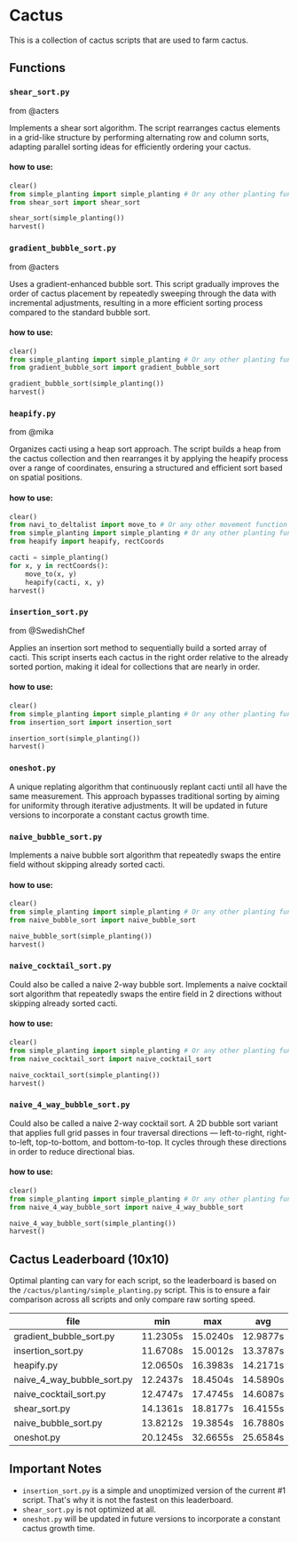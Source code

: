# Cactus
This is a collection of cactus scripts that are used to farm cactus.

## Functions

### `shear_sort.py`
from @acters

Implements a shear sort algorithm. The script rearranges cactus elements in a grid-like structure by performing alternating row and column sorts, adapting parallel sorting ideas for efficiently ordering your cactus.

#### how to use:
```python
clear()
from simple_planting import simple_planting # Or any other planting function
from shear_sort import shear_sort

shear_sort(simple_planting())
harvest()
```

### `gradient_bubble_sort.py`
from @acters

Uses a gradient-enhanced bubble sort. This script gradually improves the order of cactus placement by repeatedly sweeping through the data with incremental adjustments, resulting in a more efficient sorting process compared to the standard bubble sort.

#### how to use:
```python
clear()
from simple_planting import simple_planting # Or any other planting function
from gradient_bubble_sort import gradient_bubble_sort

gradient_bubble_sort(simple_planting())
harvest()
```

### `heapify.py`
from @mika

Organizes cacti using a heap sort approach. The script builds a heap from the cactus collection and then rearranges it by applying the heapify process over a range of coordinates, ensuring a structured and efficient sort based on spatial positions.

#### how to use:
```python
clear()
from navi_to_deltalist import move_to # Or any other movement function
from simple_planting import simple_planting # Or any other planting function
from heapify import heapify, rectCoords

cacti = simple_planting()
for x, y in rectCoords():
	move_to(x, y)
	heapify(cacti, x, y)
harvest()
```

### `insertion_sort.py`
from @SwedishChef

Applies an insertion sort method to sequentially build a sorted array of cacti. This script inserts each cactus in the right order relative to the already sorted portion, making it ideal for collections that are nearly in order.

#### how to use:
```python
clear()
from simple_planting import simple_planting # Or any other planting function
from insertion_sort import insertion_sort

insertion_sort(simple_planting())
harvest()
```

### `oneshot.py`
A unique replating algorithm that continuously replant cacti until all have the same measurement. This approach bypasses traditional sorting by aiming for uniformity through iterative adjustments. It will be updated in future versions to incorporate a constant cactus growth time.

### `naive_bubble_sort.py`
Implements a naive bubble sort algorithm that repeatedly swaps the entire field without skipping already sorted cacti.

#### how to use:
```python
clear()
from simple_planting import simple_planting # Or any other planting function
from naive_bubble_sort import naive_bubble_sort

naive_bubble_sort(simple_planting())
harvest()
```

### `naive_cocktail_sort.py`
Could also be called a naive 2-way bubble sort.
Implements a naive cocktail sort algorithm that repeatedly swaps the entire field in 2 directions without skipping already sorted cacti.

#### how to use:
```python
clear()
from simple_planting import simple_planting # Or any other planting function
from naive_cocktail_sort import naive_cocktail_sort

naive_cocktail_sort(simple_planting())
harvest()
```

### `naive_4_way_bubble_sort.py`
Could also be called a naive 2-way cocktail sort.
A 2D bubble sort variant that applies full grid passes in four traversal
directions — left-to-right, right-to-left, top-to-bottom, and bottom-to-top.
It cycles through these directions in order to reduce directional bias.

#### how to use:
```python
clear()
from simple_planting import simple_planting # Or any other planting function
from naive_4_way_bubble_sort import naive_4_way_bubble_sort

naive_4_way_bubble_sort(simple_planting())
harvest()
```

## Cactus Leaderboard (10x10)
Optimal planting can vary for each script, so the leaderboard is based on the `/cactus/planting/simple_planting.py` script. This is to ensure a fair comparison across all scripts and only compare raw sorting speed.

| file                                | min       | max       | avg       |
| ----------------------------------- | --------- | --------- | --------- |
| gradient_bubble_sort.py             |  11.2305s |  15.0240s |  12.9877s |
| insertion_sort.py                   |  11.6708s |  15.0012s |  13.3787s |
| heapify.py                          |  12.0650s |  16.3983s |  14.2171s |
| naive_4_way_bubble_sort.py          |  12.2437s |  18.4504s |  14.5890s |
| naive_cocktail_sort.py              |  12.4747s |  17.4745s |  14.6087s |
| shear_sort.py                       |  14.1361s |  18.8177s |  16.4155s |
| naive_bubble_sort.py                |  13.8212s |  19.3854s |  16.7880s |
| oneshot.py                          |  20.1245s |  32.6655s |  25.6584s |

## Important Notes
- `insertion_sort.py` is a simple and unoptimized version of the current #1 script. That's why it is not the fastest on this leaderboard.
- `shear_sort.py` is not optimized at all.
- `oneshot.py` will be updated in future versions to incorporate a constant cactus growth time.
